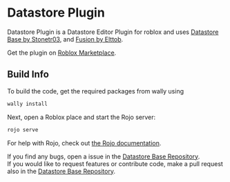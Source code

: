 # Datastore Plugin

Datastore Plugin is a Datastore Editor Plugin for roblox and uses [Datastore Base by Stonetr03](https://github.com/Stonetr03/DatastoreBase), and [Fusion by Elttob](https://elttob.uk/Fusion/).

Get the plugin on [Roblox Marketplace](https://create.roblox.com/marketplace/asset/13657268667).

## Build Info

To build the code, get the required packages from wally using

```bash
wally install
```

Next, open a Roblox place and start the Rojo server:

```bash
rojo serve
```

For help with Rojo, check out [the Rojo documentation](https://rojo.space/docs).

If you find any bugs, open a issue in the [Datastore Base Repository](https://github.com/Stonetr03/DatastoreBase).\
If you would like to request features or contribute code, make a pull request also in the [Datastore Base Repository](https://github.com/Stonetr03/DatastoreBase).
